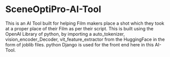 # SceneOptiPro-AI-Tool
This is an AI Tool built for helping Film makers place a shot which they took at a proper place of their Film as per their script. This is built using the OpenAI Library of python,
by importing a auto_tokenizer, vision_encoder_Decoder, vit_feature_extractor from the HuggingFace in the form of joblib files. python Django is used for the front end here in this AI-Tool.
